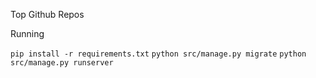 Top Github Repos

Running

`pip install -r requirements.txt`
`python src/manage.py migrate`
`python src/manage.py runserver`

